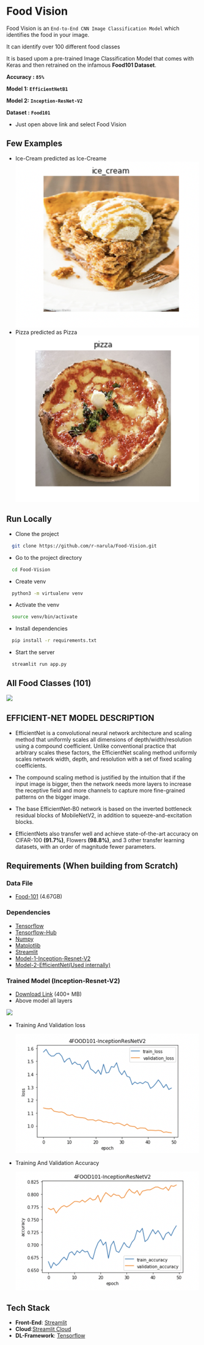 # Food Vision

Food Vision is an `End-to-End CNN Image Classification Model` which identifies the food in your image. 

It can identify over 100 different food classes

It is based upom a pre-trained Image Classification Model that comes with Keras and then retrained on the infamous **Food101 Dataset**.

**Accuracy :** **`85%`**

**Model 1:** **`EfficientNetB1`**

**Model 2:** **`Inception-ResNet-V2`**

**Dataset :** **`Food101`**

- Just open above link and select Food Vision

## Few Examples

* Ice-Cream predicted as Ice-Creame
  <img src="images/Icecream-predicted.png">
* Pizza predicted as Pizza
  <img src="images/pizza-predicted.png">
## Run Locally

* Clone the project

```bash
  git clone https://github.com/r-narula/Food-Vision.git
```

* Go to the project directory

```bash
  cd Food-Vision
```
* Create venv

```bash
  python3 -m virtualenv venv 
```

* Activate the venv

```bash
  source venv/bin/activate
```

* Install dependencies

```bash
  pip install -r requirements.txt
```

* Start the server

```bash
  streamlit run app.py 
```

## All Food Classes (101)

![](extras/all-101-food-class.gif)

## EFFICIENT-NET MODEL DESCRIPTION

- EfficientNet is a convolutional neural network architecture and scaling method that uniformly scales all dimensions of depth/width/resolution using a compound coefficient. Unlike conventional practice that arbitrary scales these factors, the EfficientNet scaling method uniformly scales network width, depth, and resolution with a set of fixed scaling coefficients.

- The compound scaling method is justified by the intuition that if the input image is bigger, then the network needs more layers to increase the receptive field and more channels to capture more fine-grained patterns on the bigger image.

- The base EfficientNet-B0 network is based on the inverted bottleneck residual blocks of MobileNetV2, in addition to squeeze-and-excitation blocks.

- EfficientNets also transfer well and achieve state-of-the-art accuracy on CIFAR-100 **(91.7%)**, Flowers **(98.8%)**, and 3 other transfer learning datasets, with an order of magnitude fewer parameters.

## Requirements (When building from Scratch)
### Data File

* [Food-101](http://data.vision.ee.ethz.ch/cvl/food-101.tar.gz)
(4.67GB)

### Dependencies

* [Tensorflow](https://github.com/tensorflow/tensorflow)
* [Tensorflow-Hub](https://github.com/tensorflow/hub)
* [Numpy](https://github.com/numpy/numpy)
* [Matplotlib](https://github.com/matplotlib/matplotlib)
* [Streamlit](https://streamlit.io/)
* [Model-1-Inception-Resnet-V2](https://www.tensorflow.org/api_docs/python/tf/keras/applications/inception_resnet_v2/InceptionResNetV2)
* [Model-2-EfficientNet(Used internally)](https://www.tensorflow.org/api_docs/python/tf/keras/applications/efficientnet/EfficientNetB1)

### Trained Model (Inception-Resnet-V2)

* [Download Link](https://drive.google.com/file/d/1oYT2Kcy8mNOyCOyJq5b6maZ9g84WcCf1/view?usp=sharing) (400+ MB)
* Above model all layers

![](extras/all-neural-network-layers.gif)

* Training And Validation loss
 
  <img src="images/train-and-val-loss.png">

* Training And Validation Accuracy

  <img src="images/training-and-val-accuracy.png">

## Tech Stack
* **Front-End**: [Streamlit](https://github.com/streamlit/streamlit)
* **Cloud**:[Streamlit Cloud](https://streamlit.io/cloud)
* **DL-Framework**: [Tensorflow](https://github.com/tensorflow/tensorflow)


